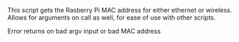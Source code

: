 This script gets the Rasberry Pi MAC address for either ethernet or wireless.
Allows for arguments on call as well, for ease of use with other scripts.

Error returns on bad argv input or bad MAC address

